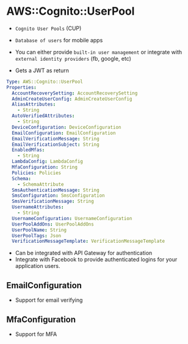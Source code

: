 # AWS::Cognito::UserPool

- `Cognito User Pools` (CUP)

- `Database of users` for mobile apps
- You can either provide `built-in user management` or integrate with `external identity providers` (fb, google, etc)

- Gets a JWT as return

```yaml
Type: AWS::Cognito::UserPool
Properties:
  AccountRecoverySetting: AccountRecoverySetting
  AdminCreateUserConfig: AdminCreateUserConfig
  AliasAttributes:
    - String
  AutoVerifiedAttributes:
    - String
  DeviceConfiguration: DeviceConfiguration
  EmailConfiguration: EmailConfiguration
  EmailVerificationMessage: String
  EmailVerificationSubject: String
  EnabledMfas:
    - String
  LambdaConfig: LambdaConfig
  MfaConfiguration: String
  Policies: Policies
  Schema:
    - SchemaAttribute
  SmsAuthenticationMessage: String
  SmsConfiguration: SmsConfiguration
  SmsVerificationMessage: String
  UsernameAttributes:
    - String
  UsernameConfiguration: UsernameConfiguration
  UserPoolAddOns: UserPoolAddOns
  UserPoolName: String
  UserPoolTags: Json
  VerificationMessageTemplate: VerificationMessageTemplate
```

- Can be integrated with API Gateway for authentication
- Integrate with Facebook to provide authenticated logins for your application users.

## EmailConfiguration

- Support for email verifying

## MfaConfiguration

- Support for MFA
